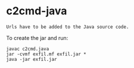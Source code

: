 # c2cmd-java

```Urls have to be added to the Java source code.```

To create the jar and run:

```
javac c2cmd.java
jar -cvmf exfil.mf exfil.jar *
java -jar exfil.jar
```
